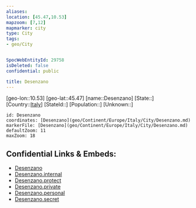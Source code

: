 ```yaml
---
aliases: 
location: [45.47,10.53]
mapzoom: [7,12] 
mapmarker: city 
type: City
tags:
- geo/City


SpocWebEntityId: 29758
isDeleted: false
confidential: public

title: Desenzano
---
```

[geo-lon::10.53]
[geo-lat::45.47]
[name::Desenzano]
[State::]
[Country::[Italy](geo/Continent/Europe/Italy.md)]
[StateId::]
[Population::]
[Unknown::]


```leaflet
id: Desenzano
coordinates: [Desenzano](geo/Continent/Europe/Italy/City/Desenzano.md)
markerFile: [Desenzano](geo/Continent/Europe/Italy/City/Desenzano.md)
defaultZoom: 11 
maxZoom: 18
```


## Confidential Links & Embeds: 
- [Desenzano](../../../../../../_public/geo/Continent/Europe/Italy/City/Desenzano.md) 
- [Desenzano.internal](../../../../../../_internal/geo/Continent/Europe/Italy/City/Desenzano.internal.md) 
- [Desenzano.protect](../../../../../../_protect/geo/Continent/Europe/Italy/City/Desenzano.protect.md) 
- [Desenzano.private](../../../../../../_private/geo/Continent/Europe/Italy/City/Desenzano.private.md) 
- [Desenzano.personal](../../../../../../_personal/geo/Continent/Europe/Italy/City/Desenzano.personal.md) 
- [Desenzano.secret](../../../../../../_secret/geo/Continent/Europe/Italy/City/Desenzano.secret.md) 
